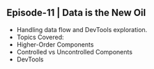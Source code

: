 ## Episode-11 | Data is the New Oil

 - Handling data flow and DevTools exploration.
 - Topics Covered:
 - Higher-Order Components
 - Controlled vs Uncontrolled Components
 - DevTools
